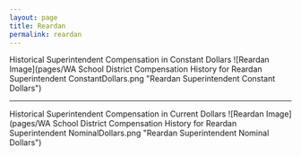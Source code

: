 ```yaml
---
layout: page
title: Reardan
permalink: reardan
---
```



Historical Superintendent Compensation in Constant Dollars
![Reardan Image](pages/WA School District Compensation History for Reardan Superintendent ConstantDollars.png "Reardan Superintendent Constant Dollars")

___

Historical Superintendent Compensation in Current Dollars
![Reardan Image](pages/WA School District Compensation History for Reardan Superintendent NominalDollars.png "Reardan Superintendent Nominal Dollars")